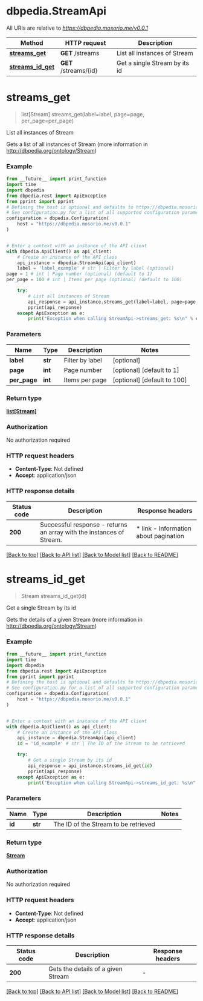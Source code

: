 # dbpedia.StreamApi

All URIs are relative to *https://dbpedia.mosorio.me/v0.0.1*

Method | HTTP request | Description
------------- | ------------- | -------------
[**streams_get**](StreamApi.md#streams_get) | **GET** /streams | List all instances of Stream
[**streams_id_get**](StreamApi.md#streams_id_get) | **GET** /streams/{id} | Get a single Stream by its id


# **streams_get**
> list[Stream] streams_get(label=label, page=page, per_page=per_page)

List all instances of Stream

Gets a list of all instances of Stream (more information in http://dbpedia.org/ontology/Stream)

### Example

```python
from __future__ import print_function
import time
import dbpedia
from dbpedia.rest import ApiException
from pprint import pprint
# Defining the host is optional and defaults to https://dbpedia.mosorio.me/v0.0.1
# See configuration.py for a list of all supported configuration parameters.
configuration = dbpedia.Configuration(
    host = "https://dbpedia.mosorio.me/v0.0.1"
)


# Enter a context with an instance of the API client
with dbpedia.ApiClient() as api_client:
    # Create an instance of the API class
    api_instance = dbpedia.StreamApi(api_client)
    label = 'label_example' # str | Filter by label (optional)
page = 1 # int | Page number (optional) (default to 1)
per_page = 100 # int | Items per page (optional) (default to 100)

    try:
        # List all instances of Stream
        api_response = api_instance.streams_get(label=label, page=page, per_page=per_page)
        pprint(api_response)
    except ApiException as e:
        print("Exception when calling StreamApi->streams_get: %s\n" % e)
```

### Parameters

Name | Type | Description  | Notes
------------- | ------------- | ------------- | -------------
 **label** | **str**| Filter by label | [optional] 
 **page** | **int**| Page number | [optional] [default to 1]
 **per_page** | **int**| Items per page | [optional] [default to 100]

### Return type

[**list[Stream]**](Stream.md)

### Authorization

No authorization required

### HTTP request headers

 - **Content-Type**: Not defined
 - **Accept**: application/json

### HTTP response details
| Status code | Description | Response headers |
|-------------|-------------|------------------|
**200** | Successful response - returns an array with the instances of Stream. |  * link - Information about pagination <br>  |

[[Back to top]](#) [[Back to API list]](../README.md#documentation-for-api-endpoints) [[Back to Model list]](../README.md#documentation-for-models) [[Back to README]](../README.md)

# **streams_id_get**
> Stream streams_id_get(id)

Get a single Stream by its id

Gets the details of a given Stream (more information in http://dbpedia.org/ontology/Stream)

### Example

```python
from __future__ import print_function
import time
import dbpedia
from dbpedia.rest import ApiException
from pprint import pprint
# Defining the host is optional and defaults to https://dbpedia.mosorio.me/v0.0.1
# See configuration.py for a list of all supported configuration parameters.
configuration = dbpedia.Configuration(
    host = "https://dbpedia.mosorio.me/v0.0.1"
)


# Enter a context with an instance of the API client
with dbpedia.ApiClient() as api_client:
    # Create an instance of the API class
    api_instance = dbpedia.StreamApi(api_client)
    id = 'id_example' # str | The ID of the Stream to be retrieved

    try:
        # Get a single Stream by its id
        api_response = api_instance.streams_id_get(id)
        pprint(api_response)
    except ApiException as e:
        print("Exception when calling StreamApi->streams_id_get: %s\n" % e)
```

### Parameters

Name | Type | Description  | Notes
------------- | ------------- | ------------- | -------------
 **id** | **str**| The ID of the Stream to be retrieved | 

### Return type

[**Stream**](Stream.md)

### Authorization

No authorization required

### HTTP request headers

 - **Content-Type**: Not defined
 - **Accept**: application/json

### HTTP response details
| Status code | Description | Response headers |
|-------------|-------------|------------------|
**200** | Gets the details of a given Stream |  -  |

[[Back to top]](#) [[Back to API list]](../README.md#documentation-for-api-endpoints) [[Back to Model list]](../README.md#documentation-for-models) [[Back to README]](../README.md)

